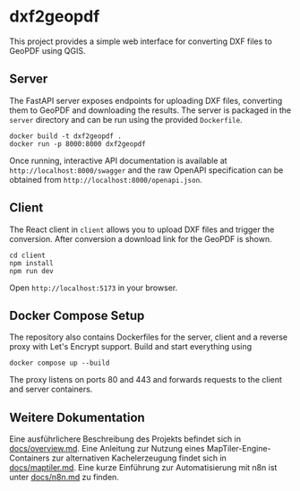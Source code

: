 # dxf2geopdf

This project provides a simple web interface for converting DXF files to GeoPDF using QGIS.

## Server

The FastAPI server exposes endpoints for uploading DXF files, converting them to GeoPDF and downloading the results. The server is packaged in the `server` directory and can be run using the provided `Dockerfile`.

```
docker build -t dxf2geopdf .
docker run -p 8000:8000 dxf2geopdf
```

Once running, interactive API documentation is available at `http://localhost:8000/swagger` and the raw OpenAPI specification can be obtained from `http://localhost:8000/openapi.json`.

## Client

The React client in `client` allows you to upload DXF files and trigger the conversion. After conversion a download link for the GeoPDF is shown.

```
cd client
npm install
npm run dev
```

Open `http://localhost:5173` in your browser.

## Docker Compose Setup

The repository also contains Dockerfiles for the server, client and a reverse
proxy with Let's Encrypt support. Build and start everything using

```
docker compose up --build
```

The proxy listens on ports 80 and 443 and forwards requests to the client and
server containers.

## Weitere Dokumentation

Eine ausführlichere Beschreibung des Projekts befindet sich in [docs/overview.md](docs/overview.md).
Eine Anleitung zur Nutzung eines MapTiler-Engine-Containers zur alternativen
Kachelerzeugung findet sich in [docs/maptiler.md](docs/maptiler.md).
Eine kurze Einführung zur Automatisierung mit n8n ist unter
[docs/n8n.md](docs/n8n.md) zu finden.
